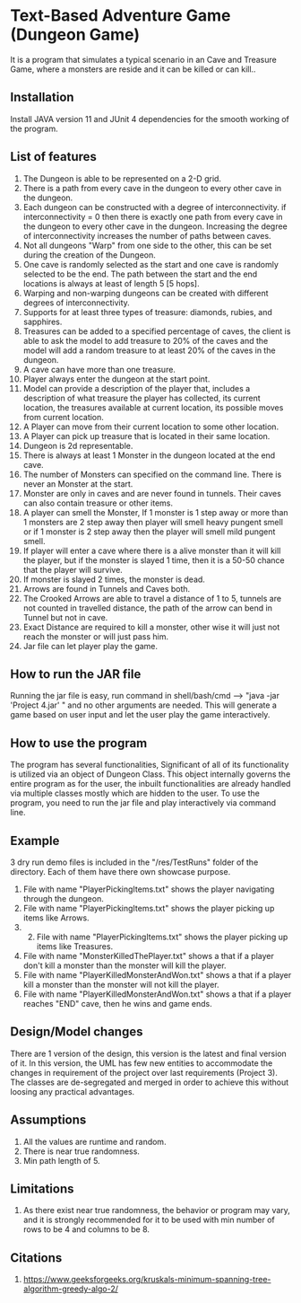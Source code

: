 # Text-Based Adventure Game (Dungeon Game)

It is a program that simulates a typical scenario in an Cave and Treasure Game, where a monsters are reside and it can be killed or can kill..

## Installation

Install JAVA version 11 and JUnit 4 dependencies for the smooth working of the program. 

## List of features
1. The Dungeon is able to be represented on a 2-D grid.
2. There is a path from every cave in the dungeon to every other cave in the dungeon.
3. Each dungeon can be constructed with a degree of interconnectivity. if interconnectivity = 0 then there is exactly one path from every cave in the dungeon to every other cave in the dungeon. Increasing the degree of interconnectivity increases the number of paths between caves.
4. Not all dungeons "Warp" from one side to the other, this can be set during the creation of the Dungeon.
5. One cave is randomly selected as the start and one cave is randomly selected to be the end. The path between the start and the end locations is always at least of length 5 [5 hops].
6. Warping and non-warping dungeons can be created with different degrees of interconnectivity.
7. Supports for at least three types of treasure: diamonds, rubies, and sapphires.
8. Treasures can be added to a specified percentage of caves, the client is able to ask the model to add treasure to 20% of the caves and the model will add a random treasure to at least 20% of the caves in the dungeon.
9. A cave can have more than one treasure.
10. Player always enter the dungeon at the start point.
11. Model can provide a description of the player that, includes a description of what treasure the player has collected, its current location, the treasures available at current location, its possible moves from current location.
12. A Player can move from their current location to some other location.
13. A Player can pick up treasure that is located in their same location.
14. Dungeon is 2d representable.
15. There is always at least 1 Monster in the dungeon located at the end cave. 
16. The number of Monsters can specified on the command line. There is never an Monster at the start.
17. Monster are only in caves and are never found in tunnels. Their caves can also contain treasure or other items.
18. A player can smell the Monster, If 1 monster is 1 step away or more than 1 monsters are 2 step away then player will smell heavy pungent smell or if 1 monster is 2 step away then the player will smell mild pungent smell.
19. If player will enter a cave where there is a alive monster than it will kill the player, but if the monster is slayed 1 time, then it is a 50-50 chance that the player will survive.
20. If monster is slayed 2 times, the monster is dead.
21. Arrows are found in Tunnels and Caves both.
22. The Crooked Arrows are able to travel a distance of 1 to 5, tunnels are not counted in travelled distance, the path of the arrow can bend in Tunnel but not in cave.
23. Exact Distance are required to kill a monster, other wise it will just not reach the monster or will just pass him.
24. Jar file can let player play the game.


## How to run the JAR file
Running the jar file is easy, run command in shell/bash/cmd  --> "java -jar 'Project 4.jar' " and no other arguments are needed. This will generate a game based on user input and let the user play the game interactively.


## How to use the program
The program has several functionalities, Significant of all of its functionality is utilized via an object of Dungeon Class. This object internally governs the entire program as for the user, the inbuilt functionalities are already handled via multiple classes mostly which are hidden to the user.
To use the program, you need to run the jar file and play interactively via command line.


## Example
3 dry run demo files is included in the "/res/TestRuns" folder of the directory.
Each of them have there own showcase purpose.
1. File with name "PlayerPickingItems.txt" shows the player navigating through the dungeon.
2. File with name "PlayerPickingItems.txt" shows the player picking up items like Arrows. 
3. 2. File with name "PlayerPickingItems.txt" shows the player picking up items like Treasures.
4. File with name "MonsterKilledThePlayer.txt" shows a that if a player don't kill a monster than the monster will kill the player.
5. File with name "PlayerKilledMonsterAndWon.txt" shows a that if a player kill a monster than the monster will not kill the player.
6. File with name "PlayerKilledMonsterAndWon.txt" shows a that if a player reaches "END" cave, then he wins and game ends.

## Design/Model  changes
There are 1 version of the design, this version is the latest and final version of it.
In this version, the UML has few new entities to accommodate the changes in requirement of the project over last requirements (Project 3).
The classes are de-segregated and merged in order to achieve this without loosing any practical advantages.


## Assumptions
1. All the values are runtime and random.
2. There is near true randomness.
3. Min path length of 5.

## Limitations
1. As there exist near true randomness, the behavior or program may vary, and it is strongly recommended for it to be used with min number of rows to be 4 and columns to be 8.


## Citations
1. https://www.geeksforgeeks.org/kruskals-minimum-spanning-tree-algorithm-greedy-algo-2/
